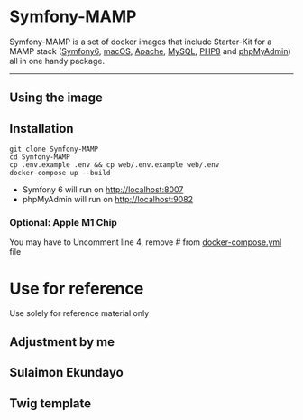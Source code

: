 # Symfony-MAMP

Symfony-MAMP is a set of docker images that include Starter-Kit for a MAMP stack ([Symfony6](https://symfony.com/), [macOS](https://www.apple.com/macos/monterey/), [Apache](https://www.apache.org/), [MySQL](https://www.mysql.com/), [PHP8](https://www.php.net/) and [phpMyAdmin](https://www.phpmyadmin.net/)) all in one handy package.

---

## Using the image

## Installation

```shell
git clone Symfony-MAMP
cd Symfony-MAMP
cp .env.example .env && cp web/.env.example web/.env
docker-compose up --build
```

- Symfony 6 will run on [http://localhost:8007](http://localhost:8007)
- phpMyAdmin will run on [http://localhost:9082](http://localhost:9082)

### Optional: Apple M1 Chip
You may have to Uncomment line 4, remove # from [docker-compose.yml](https://github.com/kalwar/Symfony-MAMP/blob/main/docker-compose.yml#L4)  file

# Use for reference

Use solely for reference material only

## Adjustment by me

## Sulaimon Ekundayo

## Twig template
